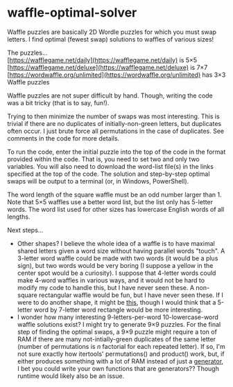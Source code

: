 # waffle-optimal-solver
Waffle puzzles are basically 2D Wordle puzzles for which you must swap letters. I find optimal (fewest swap) solutions to waffles of various sizes!

The puzzles...  
[https://wafflegame.net/daily](https://wafflegame.net/daily) is 5×5  
[https://wafflegame.net/deluxe](https://wafflegame.net/deluxe) is 7×7  
[https://wordwaffle.org/unlimited](https://wordwaffle.org/unlimited) has 3×3 Waffle puzzles

Waffle puzzles are not super difficult by hand. Though, writing the code was a bit tricky (that is to say, fun!).

Trying to then minimize the number of swaps was most interesting. This is trivial if there are no duplicates of initially-non-green letters, but duplicates often occur. I just brute force all permutations in the case of duplicates. See comments in the code for more details.

To run the code, enter the initial puzzle into the top of the code in the format provided within the code. That is, you need to set two and only two variables. You will also need to download the word-list file(s) in the links specified at the top of the code. The solution and step-by-step optimal swaps will be output to a terminal (or, in Windows, PowerShell).

The word length of the square waffle must be an odd number larger than 1. Note that 5×5 waffles use a better word list, but the list only has 5-letter words. The word list used for other sizes has lowercase English words of all lengths.

Next steps...
* Other shapes? I believe the whole idea of a waffle is to have maximal shared letters given a word size without having parallel words "touch". A 3-letter word waffle could be made with two words (it would be a plus sign), but two words would be very boring (I suppose a yellow in the center spot would be a curiosity). I suppose that 4-letter words could make 4-word waffles in various ways, and it would not be hard to modify my code to handle this, but I have never seen these. A non-square rectangular waffle would be fun, but I have never seen these. If I were to do another shape, it might be [this](https://wafflegame.net/royale), though I would think that a 5-letter word by 7-letter word rectangle would be more interesting.
* I wonder how many interesting 9-letters-per-word 10-lowercase-word waffle solutions exist? I might try to generate 9×9 puzzles. For the final step of finding the optimal swaps, a 9×9 puzzle might require a ton of RAM if there are many not-intially-green duplicates of the same letter (number of permutations is *n* factorial for each repeated letter). If so, I'm not sure exactly how itertools' permutations() and product() work, but, if either produces something with a lot of RAM instead of just a [generator](https://www.geeksforgeeks.org/generators-in-python/), I bet you could write your own functions that are generators?? Though runtime would likely also be an issue.
